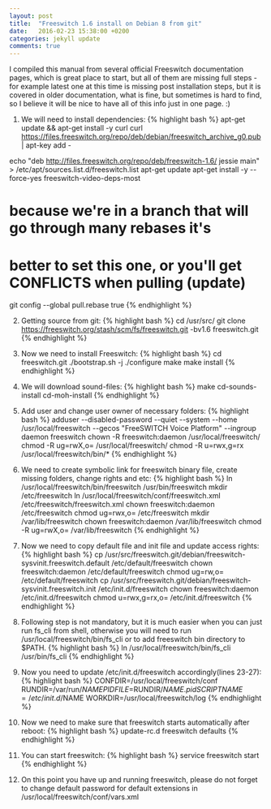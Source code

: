 ```yaml
---
layout: post
title:  "Freeswitch 1.6 install on Debian 8 from git"
date:   2016-02-23 15:38:00 +0200
categories: jekyll update
comments: true
---
```

I compiled this manual from several official Freeswitch documentation pages, which is great place to start, but all of them are missing full steps - for example latest one at this time is missing post installation steps, but it is covered in older documentation, what is fine, but sometimes is hard to find, so I believe it will be nice to have all of this info just in one page. :)

1) We will need to install dependencies:
{% highlight bash %}
apt-get update && apt-get install -y curl
curl https://files.freeswitch.org/repo/deb/debian/freeswitch_archive_g0.pub | apt-key add -
 
echo "deb http://files.freeswitch.org/repo/deb/freeswitch-1.6/ jessie main" > /etc/apt/sources.list.d/freeswitch.list
apt-get update
apt-get install -y --force-yes freeswitch-video-deps-most
 
# because we're in a branch that will go through many rebases it's
# better to set this one, or you'll get CONFLICTS when pulling (update)
git config --global pull.rebase true
{% endhighlight %}

2) Getting source from git:
{% highlight bash %}
cd /usr/src/
git clone https://freeswitch.org/stash/scm/fs/freeswitch.git -bv1.6 freeswitch.git
{% endhighlight %}

3) Now we need to install Freeswitch:
{% highlight bash %}
cd freeswitch.git
./bootstrap.sh -j
./configure
make
make install
{% endhighlight %}

4) We will download sound-files:
{% highlight bash %}
make cd-sounds-install cd-moh-install
{% endhighlight %}

5) Add user and change user owner of necessary folders:
{% highlight bash %}
adduser --disabled-password  --quiet --system --home /usr/local/freeswitch --gecos "FreeSWITCH Voice Platform" --ingroup daemon freeswitch
chown -R freeswitch:daemon /usr/local/freeswitch/
chmod -R ug=rwX,o= /usr/local/freeswitch/
chmod -R u=rwx,g=rx /usr/local/freeswitch/bin/*
{% endhighlight %}

6) We need to create symbolic link for freeswitch binary file, create missing folders, change rights and etc:
{% highlight bash %}
ln /usr/local/freeswitch/bin/freeswitch /usr/bin/freeswitch
mkdir /etc/freeswitch
ln /usr/local/freeswitch/conf/freeswitch.xml /etc/freeswitch/freeswitch.xml
chown freeswitch:daemon /etc/freeswitch
chmod ug=rwx,o= /etc/freeswitch
mkdir /var/lib/freeswitch
chown freeswitch:daemon /var/lib/freeswitch
chmod -R ug=rwX,o= /var/lib/freeswitch
{% endhighlight %}

7) Now we need to copy default file and init file and update access rights:
{% highlight bash %}
cp /usr/src/freeswitch.git/debian/freeswitch-sysvinit.freeswitch.default /etc/default/freeswitch
chown freeswitch:daemon /etc/default/freeswitch
chmod ug=rw,o= /etc/default/freeswitch
cp /usr/src/freeswitch.git/debian/freeswitch-sysvinit.freeswitch.init  /etc/init.d/freeswitch
chown freeswitch:daemon /etc/init.d/freeswitch
chmod u=rwx,g=rx,o= /etc/init.d/freeswitch
{% endhighlight %}

8) Following step is not mandatory, but it is much easier when you can just run fs_cli from shell, otherwise you will need to run /usr/local/freeswitch/bin/fs_cli or to add freeswitch bin directory to $PATH.
{% highlight bash %}
ln /usr/local/freeswitch/bin/fs_cli /usr/bin/fs_cli
{% endhighlight %}

9) Now you need to update /etc/init.d/freeswitch accordingly(lines 23-27):
{% highlight bash %}
CONFDIR=/usr/local/freeswitch/conf
RUNDIR=/var/run/$NAME
PIDFILE=$RUNDIR/$NAME.pid
SCRIPTNAME=/etc/init.d/$NAME
WORKDIR=/usr/local/freeswitch/log
{% endhighlight %}

10) Now we need to make sure that freeswitch starts automatically after reboot:
{% highlight bash %}
update-rc.d freeswitch defaults
{% endhighlight %}

11) You can start freeswitch:
{% highlight bash %}
service freeswitch start
{% endhighlight %}

12) On this point you have up and running freeswitch, please do not forget to change default password for default extensions in /usr/local/freeswitch/conf/vars.xml
